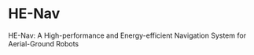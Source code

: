 # HE-Nav
HE-Nav: A High-performance and Energy-efficient Navigation System for Aerial-Ground Robots
